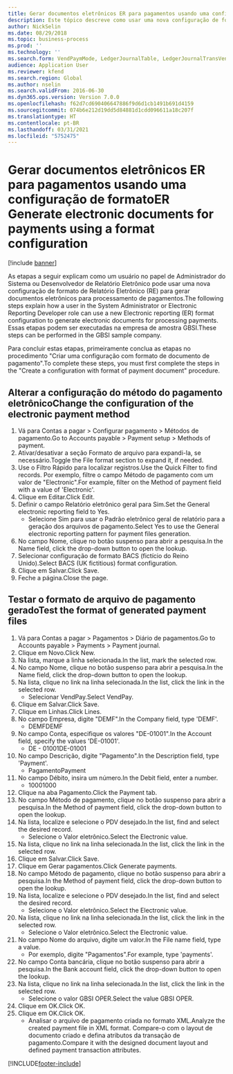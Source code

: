 ```yaml
---
title: Gerar documentos eletrônicos ER para pagamentos usando uma configuração de formato
description: Este tópico descreve como usar uma nova configuração de formato de relatório eletrônico (ER) para gerar documentos eletrônicos para processar pagamentos.
author: NickSelin
ms.date: 08/29/2018
ms.topic: business-process
ms.prod: ''
ms.technology: ''
ms.search.form: VendPaymMode, LedgerJournalTable, LedgerJournalTransVendPaym, BankAccountTableLookUp
audience: Application User
ms.reviewer: kfend
ms.search.region: Global
ms.author: nselin
ms.search.validFrom: 2016-06-30
ms.dyn365.ops.version: Version 7.0.0
ms.openlocfilehash: f62d7cd690406647886f9d6d1cb1491b691d4159
ms.sourcegitcommit: 074b6e212d19dd5d84881d1cdd096611a18c207f
ms.translationtype: HT
ms.contentlocale: pt-BR
ms.lasthandoff: 03/31/2021
ms.locfileid: "5752475"
---
```

# <a name="er-generate-electronic-documents-for-payments-using-a-format-configuration"></a><span data-ttu-id="d2888-103">Gerar documentos eletrônicos ER para pagamentos usando uma configuração de formato</span><span class="sxs-lookup"><span data-stu-id="d2888-103">ER Generate electronic documents for payments using a format configuration</span></span>

[!include [banner](../../includes/banner.md)]

<span data-ttu-id="d2888-104">As etapas a seguir explicam como um usuário no papel de Administrador do Sistema ou Desenvolvedor de Relatório Eletrônico pode usar uma nova configuração de formato de Relatório Eletrônico (RE) para gerar documentos eletrônicos para processamento de pagamentos.</span><span class="sxs-lookup"><span data-stu-id="d2888-104">The following steps explain how a user in the System Administrator or Electronic Reporting Developer role can use a new Electronic reporting (ER) format configuration to generate electronic documents for processing payments.</span></span> <span data-ttu-id="d2888-105">Essas etapas podem ser executadas na empresa de amostra GBSI.</span><span class="sxs-lookup"><span data-stu-id="d2888-105">These steps can be performed in the GBSI sample company.</span></span>

<span data-ttu-id="d2888-106">Para concluir estas etapas, primeiramente conclua as etapas no procedimento "Criar uma configuração com formato de documento de pagamento".</span><span class="sxs-lookup"><span data-stu-id="d2888-106">To complete these steps, you must first complete the steps in the "Create a configuration with format of payment document" procedure.</span></span>


## <a name="change-the-configuration-of-the-electronic-payment-method"></a><span data-ttu-id="d2888-107">Alterar a configuração do método do pagamento eletrônico</span><span class="sxs-lookup"><span data-stu-id="d2888-107">Change the configuration of the electronic payment method</span></span>
1. <span data-ttu-id="d2888-108">Vá para Contas a pagar > Configurar pagamento > Métodos de pagamento.</span><span class="sxs-lookup"><span data-stu-id="d2888-108">Go to Accounts payable > Payment setup > Methods of payment.</span></span>
2. <span data-ttu-id="d2888-109">Ativar/desativar a seção Formato de arquivo para expandi-la, se necessário.</span><span class="sxs-lookup"><span data-stu-id="d2888-109">Toggle the File format section to expand it, if needed.</span></span>
3. <span data-ttu-id="d2888-110">Use o Filtro Rápido para localizar registros.</span><span class="sxs-lookup"><span data-stu-id="d2888-110">Use the Quick Filter to find records.</span></span> <span data-ttu-id="d2888-111">Por exemplo, filtre o campo Método de pagamento com um valor de "Electronic".</span><span class="sxs-lookup"><span data-stu-id="d2888-111">For example, filter on the Method of payment field with a value of 'Electronic'.</span></span>
4. <span data-ttu-id="d2888-112">Clique em Editar.</span><span class="sxs-lookup"><span data-stu-id="d2888-112">Click Edit.</span></span>
5. <span data-ttu-id="d2888-113">Definir o campo Relatório eletrônico geral para Sim.</span><span class="sxs-lookup"><span data-stu-id="d2888-113">Set the General electronic reporting field to Yes.</span></span>
    * <span data-ttu-id="d2888-114">Selecione Sim para usar o Padrão eletrônico geral de relatório para a geração dos arquivos de pagamento.</span><span class="sxs-lookup"><span data-stu-id="d2888-114">Select Yes to use the General electronic reporting pattern for payment files generation.</span></span>  
6. <span data-ttu-id="d2888-115">No campo Nome, clique no botão suspenso para abrir a pesquisa.</span><span class="sxs-lookup"><span data-stu-id="d2888-115">In the Name field, click the drop-down button to open the lookup.</span></span>
7. <span data-ttu-id="d2888-116">Selecionar configuração de formato BACS (fictício do Reino Unido).</span><span class="sxs-lookup"><span data-stu-id="d2888-116">Select BACS (UK fictitious) format configuration.</span></span>
8. <span data-ttu-id="d2888-117">Clique em Salvar.</span><span class="sxs-lookup"><span data-stu-id="d2888-117">Click Save.</span></span>
9. <span data-ttu-id="d2888-118">Feche a página.</span><span class="sxs-lookup"><span data-stu-id="d2888-118">Close the page.</span></span>

## <a name="test-the-format-of-generated-payment-files"></a><span data-ttu-id="d2888-119">Testar o formato de arquivo de pagamento gerado</span><span class="sxs-lookup"><span data-stu-id="d2888-119">Test the format of generated payment files</span></span>
1. <span data-ttu-id="d2888-120">Vá para Contas a pagar > Pagamentos > Diário de pagamentos.</span><span class="sxs-lookup"><span data-stu-id="d2888-120">Go to Accounts payable > Payments > Payment journal.</span></span>
2. <span data-ttu-id="d2888-121">Clique em Novo.</span><span class="sxs-lookup"><span data-stu-id="d2888-121">Click New.</span></span>
3. <span data-ttu-id="d2888-122">Na lista, marque a linha selecionada.</span><span class="sxs-lookup"><span data-stu-id="d2888-122">In the list, mark the selected row.</span></span>
4. <span data-ttu-id="d2888-123">No campo Nome, clique no botão suspenso para abrir a pesquisa.</span><span class="sxs-lookup"><span data-stu-id="d2888-123">In the Name field, click the drop-down button to open the lookup.</span></span>
5. <span data-ttu-id="d2888-124">Na lista, clique no link na linha selecionada.</span><span class="sxs-lookup"><span data-stu-id="d2888-124">In the list, click the link in the selected row.</span></span>
    * <span data-ttu-id="d2888-125">Selecionar VendPay.</span><span class="sxs-lookup"><span data-stu-id="d2888-125">Select VendPay.</span></span>  
6. <span data-ttu-id="d2888-126">Clique em Salvar.</span><span class="sxs-lookup"><span data-stu-id="d2888-126">Click Save.</span></span>
7. <span data-ttu-id="d2888-127">Clique em Linhas.</span><span class="sxs-lookup"><span data-stu-id="d2888-127">Click Lines.</span></span>
8. <span data-ttu-id="d2888-128">No campo Empresa, digite "DEMF".</span><span class="sxs-lookup"><span data-stu-id="d2888-128">In the Company field, type 'DEMF'.</span></span>
    * <span data-ttu-id="d2888-129">DEMF</span><span class="sxs-lookup"><span data-stu-id="d2888-129">DEMF</span></span>  
9. <span data-ttu-id="d2888-130">No campo Conta, especifique os valores "DE-01001".</span><span class="sxs-lookup"><span data-stu-id="d2888-130">In the Account field, specify the values 'DE-01001'.</span></span>
    * <span data-ttu-id="d2888-131">DE - 01001</span><span class="sxs-lookup"><span data-stu-id="d2888-131">DE-01001</span></span>  
10. <span data-ttu-id="d2888-132">No campo Descrição, digite "Pagamento".</span><span class="sxs-lookup"><span data-stu-id="d2888-132">In the Description field, type 'Payment'.</span></span>
    * <span data-ttu-id="d2888-133">Pagamento</span><span class="sxs-lookup"><span data-stu-id="d2888-133">Payment</span></span>  
11. <span data-ttu-id="d2888-134">No campo Débito, insira um número.</span><span class="sxs-lookup"><span data-stu-id="d2888-134">In the Debit field, enter a number.</span></span>
    * <span data-ttu-id="d2888-135">1000</span><span class="sxs-lookup"><span data-stu-id="d2888-135">1000</span></span>  
12. <span data-ttu-id="d2888-136">Clique na aba Pagamento.</span><span class="sxs-lookup"><span data-stu-id="d2888-136">Click the Payment tab.</span></span>
13. <span data-ttu-id="d2888-137">No campo Método de pagamento, clique no botão suspenso para abrir a pesquisa.</span><span class="sxs-lookup"><span data-stu-id="d2888-137">In the Method of payment field, click the drop-down button to open the lookup.</span></span>
14. <span data-ttu-id="d2888-138">Na lista, localize e selecione o PDV desejado.</span><span class="sxs-lookup"><span data-stu-id="d2888-138">In the list, find and select the desired record.</span></span>
    * <span data-ttu-id="d2888-139">Selecione o Valor eletrônico.</span><span class="sxs-lookup"><span data-stu-id="d2888-139">Select the Electronic value.</span></span>  
15. <span data-ttu-id="d2888-140">Na lista, clique no link na linha selecionada.</span><span class="sxs-lookup"><span data-stu-id="d2888-140">In the list, click the link in the selected row.</span></span>
16. <span data-ttu-id="d2888-141">Clique em Salvar.</span><span class="sxs-lookup"><span data-stu-id="d2888-141">Click Save.</span></span>
17. <span data-ttu-id="d2888-142">Clique em Gerar pagamentos.</span><span class="sxs-lookup"><span data-stu-id="d2888-142">Click Generate payments.</span></span>
18. <span data-ttu-id="d2888-143">No campo Método de pagamento, clique no botão suspenso para abrir a pesquisa.</span><span class="sxs-lookup"><span data-stu-id="d2888-143">In the Method of payment field, click the drop-down button to open the lookup.</span></span>
19. <span data-ttu-id="d2888-144">Na lista, localize e selecione o PDV desejado.</span><span class="sxs-lookup"><span data-stu-id="d2888-144">In the list, find and select the desired record.</span></span>
    * <span data-ttu-id="d2888-145">Selecione o Valor eletrônico.</span><span class="sxs-lookup"><span data-stu-id="d2888-145">Select the Electronic value.</span></span>  
20. <span data-ttu-id="d2888-146">Na lista, clique no link na linha selecionada.</span><span class="sxs-lookup"><span data-stu-id="d2888-146">In the list, click the link in the selected row.</span></span>
    * <span data-ttu-id="d2888-147">Selecione o Valor eletrônico.</span><span class="sxs-lookup"><span data-stu-id="d2888-147">Select the Electronic value.</span></span>  
21. <span data-ttu-id="d2888-148">No campo Nome do arquivo, digite um valor.</span><span class="sxs-lookup"><span data-stu-id="d2888-148">In the File name field, type a value.</span></span>
    * <span data-ttu-id="d2888-149">Por exemplo, digite "Pagamentos".</span><span class="sxs-lookup"><span data-stu-id="d2888-149">For example, type 'payments'.</span></span>  
22. <span data-ttu-id="d2888-150">No campo Conta bancária, clique no botão suspenso para abrir a pesquisa.</span><span class="sxs-lookup"><span data-stu-id="d2888-150">In the Bank account field, click the drop-down button to open the lookup.</span></span>
23. <span data-ttu-id="d2888-151">Na lista, clique no link na linha selecionada.</span><span class="sxs-lookup"><span data-stu-id="d2888-151">In the list, click the link in the selected row.</span></span>
    * <span data-ttu-id="d2888-152">Selecione o valor GBSI OPER.</span><span class="sxs-lookup"><span data-stu-id="d2888-152">Select the value GBSI OPER.</span></span>  
24. <span data-ttu-id="d2888-153">Clique em OK.</span><span class="sxs-lookup"><span data-stu-id="d2888-153">Click OK.</span></span>
25. <span data-ttu-id="d2888-154">Clique em OK.</span><span class="sxs-lookup"><span data-stu-id="d2888-154">Click OK.</span></span>
    * <span data-ttu-id="d2888-155">Analisar o arquivo de pagamento criada no formato XML.</span><span class="sxs-lookup"><span data-stu-id="d2888-155">Analyze the created payment file in XML format.</span></span> <span data-ttu-id="d2888-156">Compare-o com o layout de documento criado e defina atributos da transação de pagamento.</span><span class="sxs-lookup"><span data-stu-id="d2888-156">Compare it with the designed document layout and defined payment transaction attributes.</span></span>  



[!INCLUDE[footer-include](../../../../includes/footer-banner.md)]